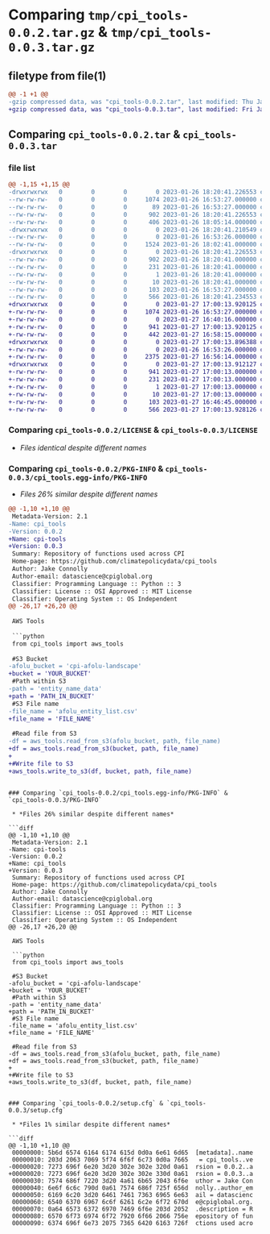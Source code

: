 # Comparing `tmp/cpi_tools-0.0.2.tar.gz` & `tmp/cpi_tools-0.0.3.tar.gz`

## filetype from file(1)

```diff
@@ -1 +1 @@
-gzip compressed data, was "cpi_tools-0.0.2.tar", last modified: Thu Jan 26 18:20:41 2023, max compression
+gzip compressed data, was "cpi_tools-0.0.3.tar", last modified: Fri Jan 27 17:00:13 2023, max compression
```

## Comparing `cpi_tools-0.0.2.tar` & `cpi_tools-0.0.3.tar`

### file list

```diff
@@ -1,15 +1,15 @@
-drwxrwxrwx   0        0        0        0 2023-01-26 18:20:41.226553 cpi_tools-0.0.2/
--rw-rw-rw-   0        0        0     1074 2023-01-26 16:53:27.000000 cpi_tools-0.0.2/LICENSE
--rw-rw-rw-   0        0        0       89 2023-01-26 16:53:27.000000 cpi_tools-0.0.2/MANIFEST.in
--rw-rw-rw-   0        0        0      902 2023-01-26 18:20:41.226553 cpi_tools-0.0.2/PKG-INFO
--rw-rw-rw-   0        0        0      406 2023-01-26 18:05:14.000000 cpi_tools-0.0.2/README.md
-drwxrwxrwx   0        0        0        0 2023-01-26 18:20:41.210549 cpi_tools-0.0.2/cpi_tools/
--rw-rw-rw-   0        0        0        0 2023-01-26 16:53:26.000000 cpi_tools-0.0.2/cpi_tools/__init__.py
--rw-rw-rw-   0        0        0     1524 2023-01-26 18:02:41.000000 cpi_tools-0.0.2/cpi_tools/aws_tools.py
-drwxrwxrwx   0        0        0        0 2023-01-26 18:20:41.226553 cpi_tools-0.0.2/cpi_tools.egg-info/
--rw-rw-rw-   0        0        0      902 2023-01-26 18:20:41.000000 cpi_tools-0.0.2/cpi_tools.egg-info/PKG-INFO
--rw-rw-rw-   0        0        0      231 2023-01-26 18:20:41.000000 cpi_tools-0.0.2/cpi_tools.egg-info/SOURCES.txt
--rw-rw-rw-   0        0        0        1 2023-01-26 18:20:41.000000 cpi_tools-0.0.2/cpi_tools.egg-info/dependency_links.txt
--rw-rw-rw-   0        0        0       10 2023-01-26 18:20:41.000000 cpi_tools-0.0.2/cpi_tools.egg-info/top_level.txt
--rw-rw-rw-   0        0        0      103 2023-01-26 16:53:27.000000 cpi_tools-0.0.2/pyproject.toml
--rw-rw-rw-   0        0        0      566 2023-01-26 18:20:41.234553 cpi_tools-0.0.2/setup.cfg
+drwxrwxrwx   0        0        0        0 2023-01-27 17:00:13.920125 cpi_tools-0.0.3/
+-rw-rw-rw-   0        0        0     1074 2023-01-26 16:53:27.000000 cpi_tools-0.0.3/LICENSE
+-rw-rw-rw-   0        0        0        0 2023-01-27 16:40:16.000000 cpi_tools-0.0.3/MANIFEST.in
+-rw-rw-rw-   0        0        0      941 2023-01-27 17:00:13.920125 cpi_tools-0.0.3/PKG-INFO
+-rw-rw-rw-   0        0        0      442 2023-01-27 16:58:15.000000 cpi_tools-0.0.3/README.md
+drwxrwxrwx   0        0        0        0 2023-01-27 17:00:13.896388 cpi_tools-0.0.3/cpi_tools/
+-rw-rw-rw-   0        0        0        0 2023-01-26 16:53:26.000000 cpi_tools-0.0.3/cpi_tools/__init__.py
+-rw-rw-rw-   0        0        0     2375 2023-01-27 16:56:14.000000 cpi_tools-0.0.3/cpi_tools/aws_tools.py
+drwxrwxrwx   0        0        0        0 2023-01-27 17:00:13.912127 cpi_tools-0.0.3/cpi_tools.egg-info/
+-rw-rw-rw-   0        0        0      941 2023-01-27 17:00:13.000000 cpi_tools-0.0.3/cpi_tools.egg-info/PKG-INFO
+-rw-rw-rw-   0        0        0      231 2023-01-27 17:00:13.000000 cpi_tools-0.0.3/cpi_tools.egg-info/SOURCES.txt
+-rw-rw-rw-   0        0        0        1 2023-01-27 17:00:13.000000 cpi_tools-0.0.3/cpi_tools.egg-info/dependency_links.txt
+-rw-rw-rw-   0        0        0       10 2023-01-27 17:00:13.000000 cpi_tools-0.0.3/cpi_tools.egg-info/top_level.txt
+-rw-rw-rw-   0        0        0      103 2023-01-27 16:46:45.000000 cpi_tools-0.0.3/pyproject.toml
+-rw-rw-rw-   0        0        0      566 2023-01-27 17:00:13.928126 cpi_tools-0.0.3/setup.cfg
```

### Comparing `cpi_tools-0.0.2/LICENSE` & `cpi_tools-0.0.3/LICENSE`

 * *Files identical despite different names*

### Comparing `cpi_tools-0.0.2/PKG-INFO` & `cpi_tools-0.0.3/cpi_tools.egg-info/PKG-INFO`

 * *Files 26% similar despite different names*

```diff
@@ -1,10 +1,10 @@
 Metadata-Version: 2.1
-Name: cpi_tools
-Version: 0.0.2
+Name: cpi-tools
+Version: 0.0.3
 Summary: Repository of functions used across CPI
 Home-page: https://github.com/climatepolicydata/cpi_tools
 Author: Jake Connolly
 Author-email: datascience@cpiglobal.org
 Classifier: Programming Language :: Python :: 3
 Classifier: License :: OSI Approved :: MIT License
 Classifier: Operating System :: OS Independent
@@ -26,17 +26,20 @@
 
 AWS Tools
 
 ```python
 from cpi_tools import aws_tools
 
 #S3 Bucket
-afolu_bucket = 'cpi-afolu-landscape'
+bucket = 'YOUR_BUCKET'
 #Path within S3
-path = 'entity_name_data'
+path = 'PATH_IN_BUCKET'
 #S3 File name 
-file_name = 'afolu_entity_list.csv'
+file_name = 'FILE_NAME'
 
 #Read file from S3
-df = aws_tools.read_from_s3(afolu_bucket, path, file_name)
+df = aws_tools.read_from_s3(bucket, path, file_name)
+
+#Write file to S3
+aws_tools.write_to_s3(df, bucket, path, file_name)
 ```
```

### Comparing `cpi_tools-0.0.2/cpi_tools.egg-info/PKG-INFO` & `cpi_tools-0.0.3/PKG-INFO`

 * *Files 26% similar despite different names*

```diff
@@ -1,10 +1,10 @@
 Metadata-Version: 2.1
-Name: cpi-tools
-Version: 0.0.2
+Name: cpi_tools
+Version: 0.0.3
 Summary: Repository of functions used across CPI
 Home-page: https://github.com/climatepolicydata/cpi_tools
 Author: Jake Connolly
 Author-email: datascience@cpiglobal.org
 Classifier: Programming Language :: Python :: 3
 Classifier: License :: OSI Approved :: MIT License
 Classifier: Operating System :: OS Independent
@@ -26,17 +26,20 @@
 
 AWS Tools
 
 ```python
 from cpi_tools import aws_tools
 
 #S3 Bucket
-afolu_bucket = 'cpi-afolu-landscape'
+bucket = 'YOUR_BUCKET'
 #Path within S3
-path = 'entity_name_data'
+path = 'PATH_IN_BUCKET'
 #S3 File name 
-file_name = 'afolu_entity_list.csv'
+file_name = 'FILE_NAME'
 
 #Read file from S3
-df = aws_tools.read_from_s3(afolu_bucket, path, file_name)
+df = aws_tools.read_from_s3(bucket, path, file_name)
+
+#Write file to S3
+aws_tools.write_to_s3(df, bucket, path, file_name)
 ```
```

### Comparing `cpi_tools-0.0.2/setup.cfg` & `cpi_tools-0.0.3/setup.cfg`

 * *Files 1% similar despite different names*

```diff
@@ -1,10 +1,10 @@
 00000000: 5b6d 6574 6164 6174 615d 0d0a 6e61 6d65  [metadata]..name
 00000010: 203d 2063 7069 5f74 6f6f 6c73 0d0a 7665   = cpi_tools..ve
-00000020: 7273 696f 6e20 3d20 302e 302e 320d 0a61  rsion = 0.0.2..a
+00000020: 7273 696f 6e20 3d20 302e 302e 330d 0a61  rsion = 0.0.3..a
 00000030: 7574 686f 7220 3d20 4a61 6b65 2043 6f6e  uthor = Jake Con
 00000040: 6e6f 6c6c 790d 0a61 7574 686f 725f 656d  nolly..author_em
 00000050: 6169 6c20 3d20 6461 7461 7363 6965 6e63  ail = datascienc
 00000060: 6540 6370 6967 6c6f 6261 6c2e 6f72 670d  e@cpiglobal.org.
 00000070: 0a64 6573 6372 6970 7469 6f6e 203d 2052  .description = R
 00000080: 6570 6f73 6974 6f72 7920 6f66 2066 756e  epository of fun
 00000090: 6374 696f 6e73 2075 7365 6420 6163 726f  ctions used acro
```

